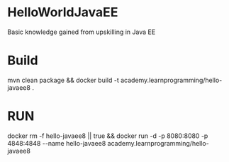 # HelloWorldJavaEE
Basic knowledge gained from upskilling in Java EE

# Build
mvn clean package && docker build -t academy.learnprogramming/hello-javaee8 .

# RUN
docker rm -f hello-javaee8 || true && docker run -d -p 8080:8080 -p 4848:4848 --name hello-javaee8 academy.learnprogramming/hello-javaee8 
